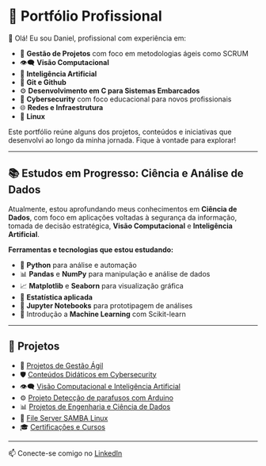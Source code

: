 # 💼 Portfólio Profissional

👋 Olá! Eu sou Daniel, profissional com experiência em:

- 🧭 **Gestão de Projetos** com foco em metodologias ágeis como SCRUM
- 👁️‍🗨️ **Visão Computacional**  
- 🤖 **Inteligência Artificial**
- 📂 **Git e Github**
- ⚙️ **Desenvolvimento em C para Sistemas Embarcados**   
- 🔐 **Cybersecurity** com foco educacional para novos profissionais
- 🌐 **Redes e Infraestrutura**  
- 🐧 **Linux**  

Este portfólio reúne alguns dos projetos, conteúdos e iniciativas que desenvolvi ao longo da minha jornada. Fique à vontade para explorar!

---

## 📚 Estudos em Progresso: Ciência e Análise de Dados

Atualmente, estou aprofundando meus conhecimentos em **Ciência de Dados**, com foco em aplicações voltadas à segurança da informação, tomada de decisão estratégica, **Visão Computacional** e **Inteligência Artificial**.


**Ferramentas e tecnologias que estou estudando:**

- 🐍 **Python** para análise e automação  
- 📊 **Pandas** e **NumPy** para manipulação e análise de dados  
- 📈 **Matplotlib** e **Seaborn** para visualização gráfica  
- 🧮 **Estatística aplicada**  
- 📓 **Jupyter Notebooks** para prototipagem de análises  
- 🧠 Introdução a **Machine Learning** com Scikit-learn

---

## 📌 Projetos

- 📁 [Projetos de Gestão Ágil](./agile-projects)
- 🛡️ [Conteúdos Didáticos em Cybersecurity](./cybersecurity)
- 👁️‍🗨️ [Visão Computacional e Inteligência Artificial](./visao-computacional-e-ia)
- ⚙️ [Projeto Detecção de parafusos com Arduino](./projeto-embarcado-arduino)
- 📊 [Projetos de Engenharia e Ciência de Dados](./data-science)
- 🐧 [File Server SAMBA Linux](./fileserver-samba-ubuntu)
- 🎓 [Certificações e Cursos](./certificados)
---

📫 Conecte-se comigo no [LinkedIn](https://www.linkedin.com/in/daniel-santos-it/)
